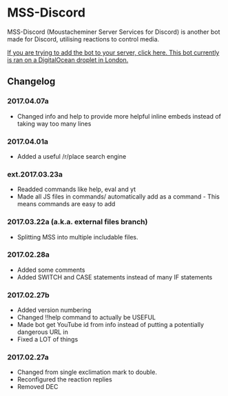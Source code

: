 # MSS-Discord

MSS-Discord (Moustacheminer Server Services for Discord) is another bot made for Discord, utilising reactions to control media.

[If you are trying to add the bot to your server, click here. This bot currently is ran on a DigitalOcean droplet in London.](https://discordapp.com/oauth2/authorize?&client_id=257547382277931009&scope=bot&permissions=70765632)


## Changelog

### 2017.04.07a

- Changed info and help to provide more helpful inline embeds instead of taking way too many lines

### 2017.04.01a

- Added a useful /r/place search engine

### ext.2017.03.23a

- Readded commands like help, eval and yt
- Made all JS files in commands/ automatically add as a command - This means commands are easy to add

### 2017.03.22a (a.k.a. external files branch)

- Splitting MSS into multiple includable files.

### 2017.02.28a

- Added some comments
- Added SWITCH and CASE statements instead of many IF statements

### 2017.02.27b

- Added version numbering
- Changed !!help command to actually be USEFUL
- Made bot get YouTube id from info instead of putting a potentially dangerous URL in
- Fixed a LOT of things

### 2017.02.27a

- Changed from single exclimation mark to double.
- Reconfigured the reaction replies
- Removed DEC